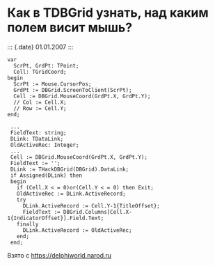 Как в TDBGrid узнать, над каким полем висит мышь?
=================================================

::: {.date}
01.01.2007
:::

    var
      ScrPt, GrdPt: TPoint;
      Cell: TGridCoord;
    begin
      ScrPt := Mouse.CursorPos;
      GrdPt := DBGrid.ScreenToClient(ScrPt);
      Cell := DBGrid.MouseCoord(GrdPt.X, GrdPt.Y);
      // Col := Cell.X;
      // Row := Cell.Y;
    end;
     
     ...
     FieldText: string;
     DLink: TDataLink;
     OldActiveRec: Integer;
     ... 
     Cell := DBGrid.MouseCoord(GrdPt.X, GrdPt.Y);
     FieldText := '';   
     DLink := THackDBGrid(DBGrid).DataLink;
     if Assigned(DLink) then
     begin
       if (Cell.X < = 0)or(Cell.Y < = 0) then Exit;
       OldActiveRec := DLink.ActiveRecord;
       try
         DLink.ActiveRecord := Cell.Y-1{TitleOffset};
         FieldText := DBGrid.Columns[Cell.X-1{IndicatorOffset}].Field.Text;
       finally
         DLink.ActiveRecord := OldActiveRec;
       end;
     end;

Взято с <https://delphiworld.narod.ru>
